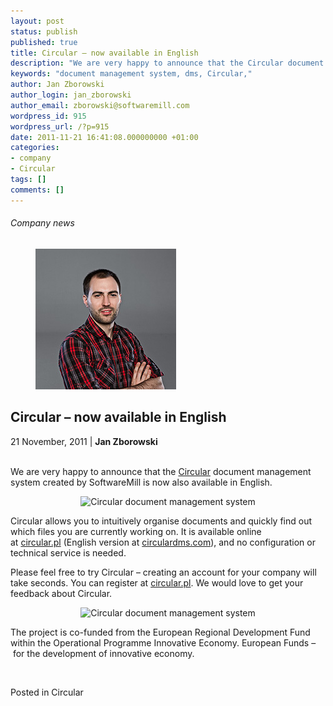 ```yaml
---
layout: post
status: publish
published: true
title: Circular – now available in English
description: "We are very happy to announce that the Circular document management system created by SoftwareMill is now also available in English."
keywords: "document management system, dms, Circular,"
author: Jan Zborowski
author_login: jan_zborowski
author_email: zborowski@softwaremill.com
wordpress_id: 915
wordpress_url: /?p=915
date: 2011-11-21 16:41:08.000000000 +01:00
categories:
- company
- Circular
tags: []
comments: []
---
```


<h6>Company news</h6>
<div class="post-header clearfix">
<figure><div class="image"><img src="/img/members/zborowski.jpg" alt="Jan Zborowski"></div></figure><div class="title">
<h2 class="font-dark-blue font-normal">Circular – now available in English</h2>21 November, 2011 | <b>Jan Zborowski</b><br><br>
</div>
</div>
<div class="post-rows"><div class="text">
<p>We are very happy to announce that the <a href="https://www.circular.pl/" rel="nofollow">Circular</a> document management system created by SoftwareMill is now also available in English.</p>
<p align="center"><img title="Circular document management system" alt="Circular document management system" src="https://kiwi.softwaremill.com/download/attachments/24412402/image2013-7-1%2012%3A49%3A3.png?version=1&amp;modificationDate=1372762104177&amp;api=v2" width="304" height="129" data-image-src="/download/attachments/24412402/image2013-7-1%2012%3A49%3A3.png?version=1&amp;modificationDate=1372762104177&amp;api=v2"></p>
<p>Circular allows you to intuitively organise documents and quickly find out which files you are currently working on. It is available online at <a href="https://www.circular.pl/" rel="nofollow">circular.pl</a> (English version at <a href="https://www.circulardms.com/" rel="nofollow">circulardms.com</a>), and no configuration or technical service is needed.</p>
<p>Please feel free to try Circular – creating an account for your company will take seconds. You can register at <a href="https://www.circular.pl/" rel="nofollow">circular.pl</a>. We would love to get your feedback about Circular.</p>
<p align="center"><img title="Circular document management system" alt="Circular document management system" src="https://kiwi.softwaremill.com/download/attachments/24412402/image2013-7-1%2012%3A49%3A34.png?version=1&amp;modificationDate=1372762135933&amp;api=v2" width="431" height="48" data-image-src="/download/attachments/24412402/image2013-7-1%2012%3A49%3A34.png?version=1&amp;modificationDate=1372762135933&amp;api=v2"></p>
<p id="Postyarchiwalne-Theprojectisco-fundedfromtheEuropeanRegionalDevelopmentFundwithintheOperationalProgrammeInnovativeEconomy.EuropeanFunds–forthedevelopmentofinnovativeeconomy.">The project is co-funded from the European Regional Development Fund within the Operational Programme Innovative Economy. European Funds – for the development of innovative economy.</p>
<p><em> </em></p>
</div></div>
<div class="post-footer">Posted in Circular</div>

